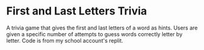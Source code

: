 # First and Last Letters Trivia

A trivia game that gives the first and last letters of a word as hints. Users are given a specific number of attempts to guess words correctly letter by letter. Code is from my school account's replit.
